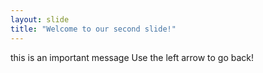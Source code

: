 ```yaml
---
layout: slide
title: "Welcome to our second slide!"
---
```

this is an important message
Use the left arrow to go back!
